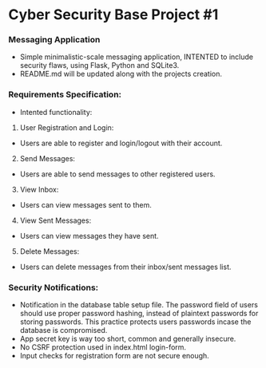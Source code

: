 # Cyber Security Base Project #1

### Messaging Application

- Simple minimalistic-scale messaging application, INTENTED to include security flaws, using Flask, Python and SQLite3.
- README.md will be updated along with the projects creation.

### Requirements Specification:

- Intented functionality:

1. User Registration and Login:

- Users are able to register and login/logout with their account.

2. Send Messages:

- Users are able to send messages to other registered users.

3. View Inbox:

- Users can view messages sent to them.

4. View Sent Messages:

- Users can view messages they have sent.

5. Delete Messages:

- Users can delete messages from their inbox/sent messages list.

### Security Notifications:

- Notification in the database table setup file. The password field of users should use proper password hashing, instead of plaintext passwords for storing passwords. This practice protects users passwords incase the database is compromised.
- App secret key is way too short, common and generally insecure.
- No CSRF protection used in index.html login-form.
- Input checks for registration form are not secure enough.